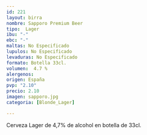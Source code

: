```yaml
---
id: 221
layout: birra
nombre: Sapporo Premium Beer
tipo:  Lager
ibu: "-"
ebc: "-"
maltas: No Especificado
lupulos: No Especificado
levaduras: No Especificado
formato: Botella 33cl.
volumen:  4.7 %
alergenos: 
origen: España
pvp: "2.10"
precio: 2.10
imagen: sapporo.jpg
categoria: [Blonde_Lager]

---
```

Cerveza Lager de 4,7% de alcohol en botella de 33cl.